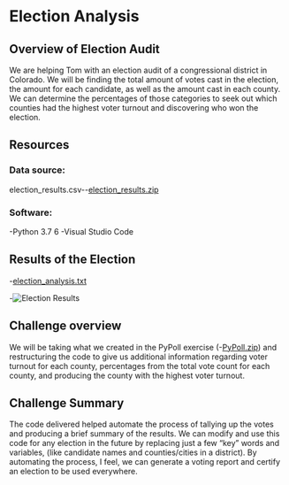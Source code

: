 # Election Analysis

## Overview of Election Audit
We are helping Tom with an election audit of a congressional district in Colorado. We will be finding the total amount of votes cast in the election, the amount for each candidate, as well as the amount cast in each county. We can determine the percentages of those categories to seek out which counties had the highest voter turnout and discovering who won the election. 

## Resources
### Data source: 
election_results.csv--[election_results.zip](https://github.com/RaymondLloyd/Election_Analysis/files/6253876/election_results.zip)

### Software:
-Python 3.7 6
 -Visual Studio Code 

## Results of the Election
-[election_analysis.txt](https://github.com/RaymondLloyd/Election_Analysis/files/6253877/election_analysis.txt)
 
-![Election Results](https://user-images.githubusercontent.com/79877349/113496778-e65e6400-94b1-11eb-92d8-da1eef9abf41.png)



## Challenge overview
We will be taking what we created in the PyPoll exercise (-[PyPoll.zip](https://github.com/RaymondLloyd/Election_Analysis/files/6253910/PyPoll.zip)) and restructuring the code to give us additional information regarding voter turnout for each county, percentages from the total vote count for each county, and producing the county with the highest voter turnout.

## Challenge Summary										
The code delivered helped automate the process of tallying up the votes and producing a brief summary of the results. We can modify and use this code for any election in the future by replacing just a few “key” words and variables, (like candidate names and counties/cities in a district).  By automating the process, I feel, we can generate a voting report and certify an election to be used everywhere. 
